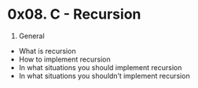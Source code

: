 # 0x08. C - Recursion

1. General
- What is recursion
- How to implement recursion
- In what situations you should implement recursion
- In what situations you shouldn’t implement recursion

